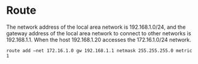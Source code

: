 # Route

The network address of the local area network is 192.168.1.0/24, and the gateway address of the local area network to connect to other networks is 192.168.1.1. When the host 192.168.1.20 accesses the 172.16.1.0/24 network.

```text
route add –net 172.16.1.0 gw 192.168.1.1 netmask 255.255.255.0 metric 1
```



